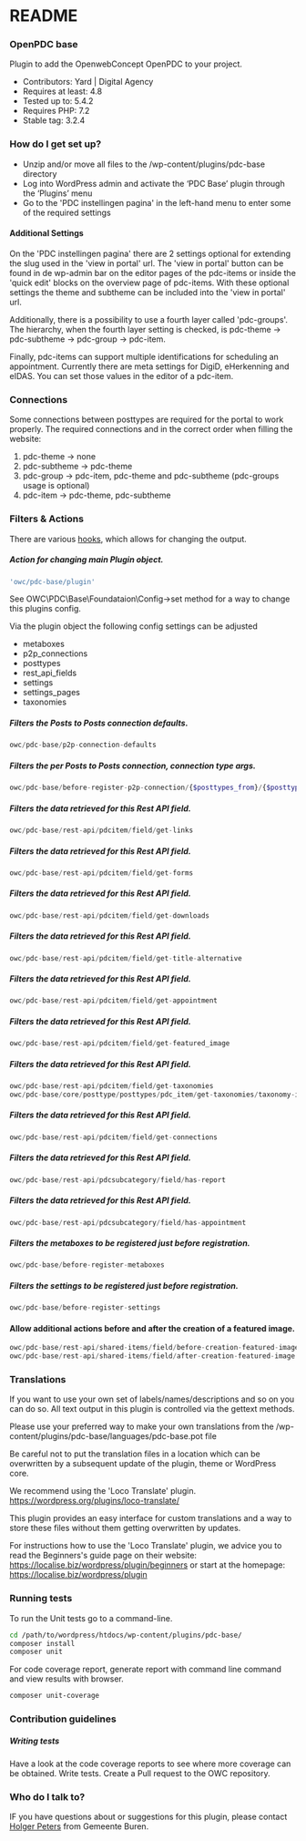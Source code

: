 # README

### OpenPDC base

Plugin to add the OpenwebConcept OpenPDC to your project.

-   Contributors: Yard | Digital Agency
-   Requires at least: 4.8
-   Tested up to: 5.4.2
-   Requires PHP: 7.2
-   Stable tag: 3.2.4

### How do I get set up?

-   Unzip and/or move all files to the /wp-content/plugins/pdc-base directory
-   Log into WordPress admin and activate the ‘PDC Base’ plugin through the ‘Plugins’ menu
-   Go to the 'PDC instellingen pagina' in the left-hand menu to enter some of the required settings

#### Additional Settings

On the 'PDC instellingen pagina' there are 2 settings optional for extending the slug used in the 'view in portal' url.
The 'view in portal' button can be found in de wp-admin bar on the editor pages of the pdc-items or inside the 'quick edit' blocks on the overview page of pdc-items.
With these optional settings the theme and subtheme can be included into the 'view in portal' url.

Additionally, there is a possibility to use a fourth layer called 'pdc-groups'. The hierarchy, when the fourth layer setting is checked, is pdc-theme -> pdc-subtheme -> pdc-group -> pdc-item.

Finally, pdc-items can support multiple identifications for scheduling an appointment. Currently there are meta settings for DigiD, eHerkenning and eIDAS. You can set those values in the editor of a pdc-item.

### Connections

Some connections between posttypes are required for the portal to work properly. The required connections and in the correct order when filling the website:

1. pdc-theme -> none
2. pdc-subtheme -> pdc-theme
3. pdc-group -> pdc-item, pdc-theme and pdc-subtheme (pdc-groups usage is optional)
4. pdc-item -> pdc-theme, pdc-subtheme

### Filters & Actions

There are various [hooks](https://codex.wordpress.org/Plugin_API/Hooks), which allows for changing the output.

##### Action for changing main Plugin object.

```php
'owc/pdc-base/plugin'
```

See OWC\PDC\Base\Foundataion\Config->set method for a way to change this plugins config.

Via the plugin object the following config settings can be adjusted

-   metaboxes
-   p2p_connections
-   posttypes
-   rest_api_fields
-   settings
-   settings_pages
-   taxonomies

##### Filters the Posts to Posts connection defaults.

```php
owc/pdc-base/p2p-connection-defaults
```

##### Filters the per Posts to Posts connection, connection type args.

```php
owc/pdc-base/before-register-p2p-connection/{$posttypes_from}/{$posttypes_to]}
```

##### Filters the data retrieved for this Rest API field.

```php
owc/pdc-base/rest-api/pdcitem/field/get-links
```

##### Filters the data retrieved for this Rest API field.

```php
owc/pdc-base/rest-api/pdcitem/field/get-forms
```

##### Filters the data retrieved for this Rest API field.

```php
owc/pdc-base/rest-api/pdcitem/field/get-downloads
```

##### Filters the data retrieved for this Rest API field.

```php
owc/pdc-base/rest-api/pdcitem/field/get-title-alternative
```

##### Filters the data retrieved for this Rest API field.

```php
owc/pdc-base/rest-api/pdcitem/field/get-appointment
```

##### Filters the data retrieved for this Rest API field.

```php
owc/pdc-base/rest-api/pdcitem/field/get-featured_image
```

##### Filters the data retrieved for this Rest API field.

```php
owc/pdc-base/rest-api/pdcitem/field/get-taxonomies
owc/pdc-base/core/posttype/posttypes/pdc_item/get-taxonomies/taxonomy-ids
```

##### Filters the data retrieved for this Rest API field.

```php
owc/pdc-base/rest-api/pdcitem/field/get-connections
```

##### Filters the data retrieved for this Rest API field.

```php
owc/pdc-base/rest-api/pdcsubcategory/field/has-report
```

##### Filters the data retrieved for this Rest API field.

```php
owc/pdc-base/rest-api/pdcsubcategory/field/has-appointment
```

##### Filters the metaboxes to be registered just before registration.

```php
owc/pdc-base/before-register-metaboxes
```

##### Filters the settings to be registered just before registration.

```php
owc/pdc-base/before-register-settings
```

#### Allow additional actions before and after the creation of a featured image.

```php
owc/pdc-base/rest-api/shared-items/field/before-creation-featured-image
owc/pdc-base/rest-api/shared-items/field/after-creation-featured-image
```

### Translations

If you want to use your own set of labels/names/descriptions and so on you can do so.
All text output in this plugin is controlled via the gettext methods.

Please use your preferred way to make your own translations from the /wp-content/plugins/pdc-base/languages/pdc-base.pot file

Be careful not to put the translation files in a location which can be overwritten by a subsequent update of the plugin, theme or WordPress core.

We recommend using the 'Loco Translate' plugin.
https://wordpress.org/plugins/loco-translate/

This plugin provides an easy interface for custom translations and a way to store these files without them getting overwritten by updates.

For instructions how to use the 'Loco Translate' plugin, we advice you to read the Beginners's guide page on their website: https://localise.biz/wordpress/plugin/beginners
or start at the homepage: https://localise.biz/wordpress/plugin

### Running tests

To run the Unit tests go to a command-line.

```bash
cd /path/to/wordpress/htdocs/wp-content/plugins/pdc-base/
composer install
composer unit
```

For code coverage report, generate report with command line command and view results with browser.

```bash
composer unit-coverage
```

### Contribution guidelines

##### Writing tests

Have a look at the code coverage reports to see where more coverage can be obtained.
Write tests.
Create a Pull request to the OWC repository.

### Who do I talk to?

IF you have questions about or suggestions for this plugin, please contact <a href="mailto:hpeters@buren.nl">Holger Peters</a> from Gemeente Buren.
